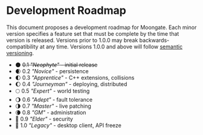 Development Roadmap
=======

This document proposes a development roadmap for Moongate. Each minor version specifies a feature set that must be complete by the time that version is released. Versions prior to 1.0.0 may break backwards-compatibility at any time. Versions 1.0.0 and above will follow [semantic versioning](http://semver.org/).

* 🌑 ~~0.1 _"Neophyte"_  - initial release~~
* 🌒 0.2 _"Novice"_ - persistence
* 🌓 0.3 _"Apprentice"_ - C++ extensions, collisions
* 🌔 0.4 _"Journeyman"_ - deploying, distributed
* 🌕 0.5 _"Expert"_ - world testing
* 🌖 0.6 _"Adept"_ - fault tolerance
* 🌗 0.7 _"Master"_ - live patching
* 🌘 0.8 _"GM"_ - administration
* 🌌 0.9 _"Elder"_ - security
* 🌠 1.0 _"Legacy"_ - desktop client, API freeze